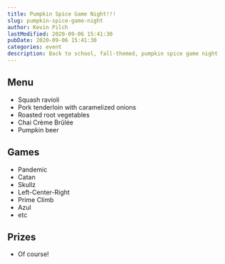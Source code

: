 ```yaml
---
title: Pumpkin Spice Game Night!!!
slug: pumpkin-spice-game-night
author: Kevin Pilch
lastModified: 2020-09-06 15:41:30
pubDate: 2020-09-06 15:41:30
categories: event
description: Back to school, fall-themed, pumpkin spice game night
---
```


## Menu
* Squash ravioli
* Pork tenderloin with caramelized onions
* Roasted root vegetables
* Chai Crème Brûlée
* Pumpkin beer

## Games
* Pandemic
* Catan
* Skullz
* Left-Center-Right
* Prime Climb
* Azul
* etc

## Prizes
* Of course!
